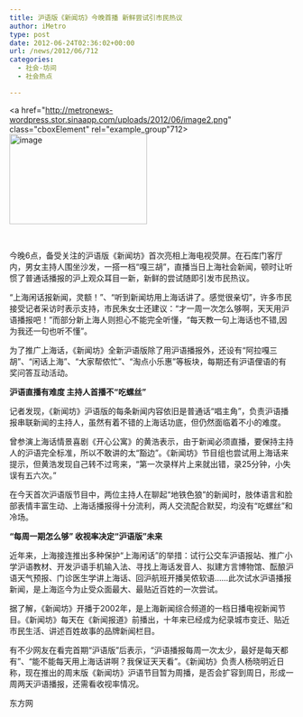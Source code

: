 ```yaml
---
title: 沪语版《新闻坊》今晚首播 新鲜尝试引市民热议
author: iMetro
type: post
date: 2012-06-24T02:36:02+00:00
url: /news/2012/06/712
categories:
  - 社会-坊间
  - 社会热点

---
```

<a href="http://metronews-wordpress.stor.sinaapp.com/uploads/2012/06/image2.png" class="cboxElement" rel="example_group"712><img style="background-image: none; border-bottom: 0px; border-left: 0px; margin: 0px; padding-left: 0px; padding-right: 0px; display: inline; border-top: 0px; border-right: 0px; padding-top: 0px" title="image" border="0" alt="image" src="http://metronews-wordpress.stor.sinaapp.com/uploads/2012/06/image_thumb1.png" width="244" height="160" /></a>

&#160;

今晚6点，备受关注的沪语版《新闻坊》首次亮相上海电视荧屏。在石库门客厅内，男女主持人围坐沙发，一搭一档“嘎三胡”，直播当日上海社会新闻，顿时让听惯了普通话播报的沪上观众耳目一新，新鲜的尝试随即引发市民热议。

“上海闲话报新闻，灵额！”、“听到新闻坊用上海话讲了。感觉很亲切”，许多市民接受记者采访时表示支持，市民朱女士还建议：“才一周一次怎么够啊，天天用沪语播报吧！”而部分新上海人则担心不能完全听懂，“每天教一句上海话也不错,因为我还一句也听不懂”。

为了推广上海话，《新闻坊》全新沪语版除了用沪语播报外，还设有“阿拉嘎三胡”、“闲话上海”、“大家帮侬忙”、“淘点小乐惠”等板块，每期还有沪语俚语的有奖问答互动活动。

**沪语直播有难度 主持人首播不“吃螺丝”**

记者发现，《新闻坊》沪语版的每条新闻内容依旧是普通话“唱主角”，负责沪语播报串联新闻的主持人，虽然有着不错的上海话功底，但仍然面临着不小的难度。

曾参演上海话情景喜剧《开心公寓》的黄浩表示，由于新闻必须直播，要保持主持人的沪语完全标准，所以不敢讲的太“豁边”。《新闻坊》节目组也尝试用上海话来提示，但黄浩发现自己转不过弯来，“第一次录样片上来就出错，录25分钟，小失误有五六次。”

在今天首次沪语版节目中，两位主持人在聊起“地铁色狼”的新闻时，肢体语言和脸部表情丰富生动、上海话播报得十分流利，两人交流配合默契，均没有“吃螺丝”和冷场。

**“每周一期怎么够” 收视率决定“沪语版”未来**

近年来，上海接连推出多种保护“上海闲话”的举措：试行公交车沪语报站、推广小学沪语教材、开发沪语手机输入法、寻找上海话发音人、拟建方言博物馆、酝酿沪语天气预报、门诊医生学讲上海话、回沪航班开播吴侬软语……此次试水沪语播报新闻，是上海迄今为止受众面最大、最贴近百姓的一次尝试。

据了解，《新闻坊》开播于2002年，是上海新闻综合频道的一档日播电视新闻节目。《新闻坊》每天在《新闻报道》前播出，十年来已经成为纪录城市变迁、贴近市民生活、讲述百姓故事的品牌新闻栏目。

有不少网友在看完首期“沪语版”后表示，“沪语播报每周一次太少，最好是每天都有”、“能不能每天用上海话讲啊？我保证天天看”。《新闻坊》负责人杨晓明近日称，现在推出的周末版《新闻坊》沪语节目暂为周播，是否会扩容到周日，形成一周两天沪语播报，还需看收视率情况。

东方网